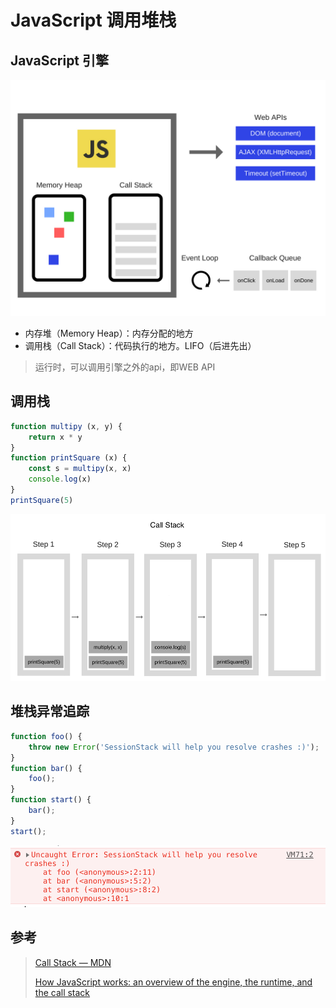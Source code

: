 # JavaScript 调用堆栈 #

## JavaScript 引擎

![](../assets/调用堆栈/1.png)

- 内存堆（Memory Heap）：内存分配的地方
- 调用栈（Call Stack）：代码执行的地方。LIFO（后进先出）

> 运行时，可以调用引擎之外的api，即WEB API



## 调用栈 ##

```javascript
function multipy (x, y) {
    return x * y
}
function printSquare (x) {
    const s = multipy(x, x)
    console.log(x)
}
printSquare(5)
```

![](../assets/调用堆栈/2.png)

## 堆栈异常追踪 ##

```javascript
function foo() {
    throw new Error('SessionStack will help you resolve crashes :)');
}
function bar() {
	foo();
}
function start() {
	bar();
}
start();
```

![](../assets/调用堆栈/3.png)



## 参考 ##

> [Call Stack — MDN](https://developer.mozilla.org/en-US/docs/Glossary/Call_stack)
>
> [How JavaScript works: an overview of the engine, the runtime, and the call stack](https://blog.sessionstack.com/how-does-javascript-actually-work-part-1-b0bacc073cf)

